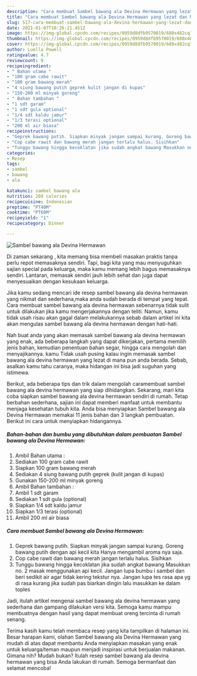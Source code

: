 ```yaml
---
description: "Cara membuat Sambel bawang ala Devina Hermawan yang lezat dan Mudah Dibuat"
title: "Cara membuat Sambel bawang ala Devina Hermawan yang lezat dan Mudah Dibuat"
slug: 517-cara-membuat-sambel-bawang-ala-devina-hermawan-yang-lezat-dan-mudah-dibuat
date: 2021-01-07T10:26:21.451Z
image: https://img-global.cpcdn.com/recipes/0959d8dfb9570019/680x482cq70/sambel-bawang-ala-devina-hermawan-foto-resep-utama.jpg
thumbnail: https://img-global.cpcdn.com/recipes/0959d8dfb9570019/680x482cq70/sambel-bawang-ala-devina-hermawan-foto-resep-utama.jpg
cover: https://img-global.cpcdn.com/recipes/0959d8dfb9570019/680x482cq70/sambel-bawang-ala-devina-hermawan-foto-resep-utama.jpg
author: Luella Powell
ratingvalue: 4.7
reviewcount: 9
recipeingredient:
- " Bahan utama "
- "100 gram cabe rawit"
- "100 gram bawang merah"
- "4 siung bawang putih geprek kulit jangan di kupas"
- "150-200 ml minyak goreng"
- " Bahan tambahan "
- "1 sdt garam"
- "1 sdt gula optional"
- "1/4 sdt kaldu jamur"
- "1/3 terasi optional"
- "200 ml air biasa"
recipeinstructions:
- "Geprek bawang putih. Siapkan minyak jangan sampai kurang. Goreng bawang putih dengan api kecil kita Hanya mengambil aroma nya saja."
- "Cop cabe rawit dan bawang merah jangan terlalu halus. Sisihkan"
- "Tunggu bawang hingga kecoklatan jika sudah angkat bawang Masukkan no. 2 masak menggunakan api kecil. Jangan lupa bumbu i sambel dan beri sedikit air agar tidak kering tekstur nya. Jangan lupa tes rasa apa yg di rasa kurang jika sudah pas biarkan dingin lalu masukkan ke dalam toples"
categories:
- Resep
tags:
- sambel
- bawang
- ala

katakunci: sambel bawang ala 
nutrition: 269 calories
recipecuisine: Indonesian
preptime: "PT40M"
cooktime: "PT60M"
recipeyield: "1"
recipecategory: Dinner

---
```



![Sambel bawang ala Devina Hermawan](https://img-global.cpcdn.com/recipes/0959d8dfb9570019/680x482cq70/sambel-bawang-ala-devina-hermawan-foto-resep-utama.jpg)

Di zaman  sekarang , kita memang bisa membeli masakan praktis tanpa perlu repot memasaknya sendiri. Tapi, bagi kita yang mau menyuguhkan sajian special pada keluarga, maka kamu memang lebih bagus memasaknya sendiri. Lantaran, memasak sendiri jauh lebih sehat dan juga dapat menyesuaikan dengan kesukaan keluarga.

Jika kamu sedang mencari ide resep sambel bawang ala devina hermawan yang nikmat dan sederhana,maka anda sudah berada di tempat yang tepat. Cara membuat sambel bawang ala devina hermawan  sebenarnya tidak sulit untuk dilakukan jika kamu mengerjakannya dengan teliti. Namun, kamu tidak usah risau akan gagal dalam melakukannya 
sebab dalam artikel ini kita akan mengulas sambel bawang ala devina hermawan dengan hati-hati.  



Nah buat anda yang akan memasak sambel bawang ala devina hermawan yang enak, ada beberapa langkah yang dapat dikerjakan, pertama memilih jenis bahan, kemudian penentuan bahan segar, hingga cara mengolah dan menyajikannya. kamu Tidak usah pusing kalau ingin memasak sambel bawang ala devina hermawan yang lezat di mana pun anda berada. Sebab, asalkan kamu  tahu caranya, maka hidangan ini bisa jadi suguhan yang istimewa.

Berikut, ada beberapa tips dan trik dalam mengolah caramembuat sambel bawang ala devina hermawan yang siap dihidangkan. Sekarang, mari kita coba siapkan sambel bawang ala devina hermawan sendiri di rumah. Tetap berbahan sederhana, sajian ini dapat memberi manfaat untuk membantu menjaga kesehatan tubuh kita. Anda bisa menyiapkan Sambel bawang ala Devina Hermawan memakai 11 jenis bahan dan 3 langkah pembuatan. Berikut ini cara untuk menyiapkan hidangannya.

<!--inarticleads1-->

##### Bahan-bahan dan bumbu yang dibutuhkan dalam pembuatan Sambel bawang ala Devina Hermawan:

1. Ambil  Bahan utama :
1. Sediakan 100 gram cabe rawit
1. Siapkan 100 gram bawang merah
1. Sediakan 4 siung bawang putih geprek (kulit jangan di kupas)
1. Gunakan 150-200 ml minyak goreng
1. Ambil  Bahan tambahan :
1. Ambil 1 sdt garam
1. Sediakan 1 sdt gula (optional)
1. Siapkan 1/4 sdt kaldu jamur
1. Siapkan 1/3 terasi (optional)
1. Ambil 200 ml air biasa




<!--inarticleads2-->

##### Cara membuat Sambel bawang ala Devina Hermawan:

1. Geprek bawang putih. Siapkan minyak jangan sampai kurang. Goreng bawang putih dengan api kecil kita Hanya mengambil aroma nya saja.
1. Cop cabe rawit dan bawang merah jangan terlalu halus. Sisihkan
1. Tunggu bawang hingga kecoklatan jika sudah angkat bawang Masukkan no. 2 masak menggunakan api kecil. Jangan lupa bumbu i sambel dan beri sedikit air agar tidak kering tekstur nya. Jangan lupa tes rasa apa yg di rasa kurang jika sudah pas biarkan dingin lalu masukkan ke dalam toples




Jadi, itulah artikel mengenai  sambel bawang ala devina hermawan  yang sederhana dan gampang dilakukan versi kita. Semoga kamu mampu membuatnya dengan hasil yang dapat membuat oreng tercinta di rumah senang. 

Terima kasih kamu telah membaca resep yang kita tampilkan di halaman ini. Besar harapan kami, olahan  Sambel bawang ala Devina Hermawan yang mudah di atas dapat membantu Anda menyiapkan masakan yang enak untuk keluarga/teman maupun menjadi inspirasi untuk berjualan makanan. Gimana nih? Mudah bukan? Itulah resep sambel bawang ala devina hermawan yang bisa Anda lakukan di rumah. Semoga bermanfaat dan selamat mencoba!

